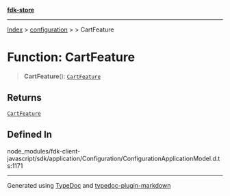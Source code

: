 [**fdk-store**](../../../README.md)
***

[Index](../../../API.md) > [configuration](../../README.md) > [<internal>](../README.md) > CartFeature

# Function: CartFeature

> **CartFeature**(): [`CartFeature`](../type-aliases/type-alias.CartFeature.md)

## Returns

[`CartFeature`](../type-aliases/type-alias.CartFeature.md)

## Defined In

node\_modules/fdk-client-javascript/sdk/application/Configuration/ConfigurationApplicationModel.d.ts:1171

***
Generated using [TypeDoc](https://typedoc.org/) and [typedoc-plugin-markdown](https://www.npmjs.com/package/typedoc-plugin-markdown)
